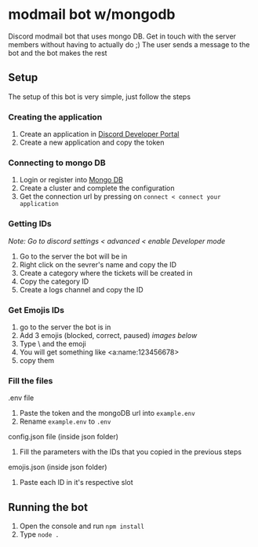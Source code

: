 # modmail bot w/mongodb

Discord modmail bot that uses mongo DB. Get in touch with the server members without having to actually do ;)
The user sends a message to the bot and the bot makes the rest

## Setup

The setup of this bot is very simple, just follow the steps

### Creating the application
1. Create an application in [Discord Developer Portal](https://discord.com/developers/applications)
2. Create a new application and copy the token

### Connecting to mongo DB
1. Login or register into [Mongo DB](https://account.mongodb.com/account/login)
2. Create a cluster and complete the configuration
3. Get the connection url by pressing on `connect < connect your application`

### Getting IDs
*Note: Go to discord settings < advanced < enable Developer mode*
1. Go to the server the bot will be in
2. Right click on the sevrer's name and copy the ID
3. Create a category where the tickets will be created in
4. Copy the category ID
5. Create a logs channel and copy the ID

### Get Emojis IDs
1. go to the server the bot is in
2. Add 3 emojis (blocked, correct, paused) *images below*
3. Type \ and the emoji
4. You will get something like <a:name:123456678>
5. copy them

### Fill the files
.env file
1. Paste the token and the mongoDB url into `example.env`
2. Rename `example.env` to `.env`

config.json file (inside json folder)
1. Fill the parameters with the IDs that you copied in the previous steps

emojis.json (inside json folder)
1. Paste each ID in it's respective slot

## Running the bot
1. Open the console and run `npm install`
2. Type `node .`

![]()
